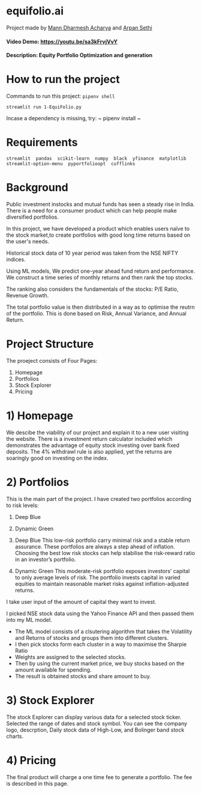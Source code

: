 # equifolio.ai
Project made by [Mann Dharmesh Acharya](https://github.com/mach-12) and [Arpan Sethi](https://github.com/arpansethi30) 
#### Video Demo:  https://youtu.be/sa3kFrvjVvY
#### Description: Equity Portfolio Optimization and generation  

# How to run the project
Commands to run this project:
` pipenv shell `

` streamlit run 1-EquiFolio.py `

Incase a dependency is missing, try:
~ pipenv install ~

# Requirements
``streamlit 
pandas 
scikit-learn 
numpy 
black 
yfinance 
matplotlib 
streamlit-option-menu 
pyportfolioopt 
cufflinks``

# Background
Public investment instocks and mutual funds has seen a steady rise in India.
There is a need for a consumer product which can help people make diversified portfolios.

In this project, we have developed a product which enables users naïve to the stock market,to create portfolios with good long time returns based on the user's needs. 

Historical stock data of 10 year period was taken from the NSE NIFTY indices. 

Using ML models, We predict one-year ahead fund return and performance.
We construct a time series of monthly returns and then rank the top stocks. 

The ranking also considers the fundamentals of the stocks: P/E Ratio, Revenue Growth.

The total portfolio value is then distributed in a way as to optimise the reutrn of the portfolio.
This is done based on Risk, Annual Variance, and Annual Return.

# Project Structure
The proeject consists of Four Pages:
1) Homepage
2) Portfolios
3) Stock Explorer
4) Pricing

# 1) Homepage
We descibe the viability of our project and explain it to a new user visiting the website.
There is a investment return calculator included which demonstrates the advantage of equity stock investing over bank fixed deposits.
The 4% withdrawl rule is also applied, yet the returns are soaringly good on investing on the index.

# 2) Portfolios
This is the main part of the project. I have created two portfolios according to risk levels:
1) Deep Blue
2) Dynamic Green

1) Deep Blue
This low-risk portfolio carry minimal risk and a stable return assurance. These portfolios are always a step ahead of inflation.
Choosing the best low risk stocks can help stabilise the risk-reward ratio in an investor’s portfolio.

2) Dynamic Green
This moderate-risk portfolio exposes investors’ capital to only average levels of risk.
The portfolio invests capital in varied equities to maintain reasonable market risks against inflation-adjusted returns.

I take user input of the amount of capital they want to invest.

I picked NSE stock data using the Yahoo Finance API and then passed them into my ML model.
- The ML model consists of a clsutering algorithm that takes the Volatility and Returns of stocks and groups them into different clusters.
- I then pick stocks form each cluster in a way to maximise the Sharpie Ratio
- Weights are assigned to the selected stocks.
- Then by using the current market price, we buy stocks based on the amount available for spending.
- The result is obtained stocks and share amount to buy.

# 3) Stock Explorer
The stock Explorer can display various data for a selected stock ticker.
Selected the range of dates and stock symbol.
You can see the company logo, descrption, Daily stock data of High-Low, and Bolinger band stock charts.

# 4) Pricing
The final product will charge a one time fee to generate a portfolio. The fee is described in this page.

